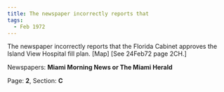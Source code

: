 ```yaml
---  
title: The newspaper incorrectly reports that  
tags:  
  - Feb 1972  
---  
```

  
The newspaper incorrectly reports that the Florida Cabinet approves the Island View Hospital fill plan. [Map] [See 24Feb72 page 2CH.]  
  
Newspapers: **Miami Morning News or The Miami Herald**  
  
Page: **2**, Section: **C** 
